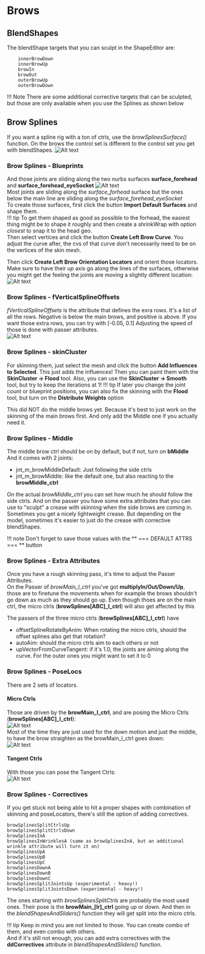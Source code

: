 
# Brows
## BlendShapes
The blendShape targets that you can sculpt in the ShapeEditor are:
```
    innerBrowDown
    innerBrowUp
    browIn
    browOut
    outerBrowUp
    outerBrowDown
```
!!! Note
    There are some additional corrective targets that can be sculpted, but those are only available when you use the
    Splines as shown below

## Brow Splines
If you want a spline rig with a ton of ctrls, use the *browSplinesSurface()* function. On the brows the control set
is different to the control set you get with blendShapes.
![Alt text](../images/face_browSplines.gif)


### Brow Splines - Blueprints
And those joints are sliding along the two nurbs surfaces **surface_forehead** and **surface_forehead_eyeSocket**
![Alt text](../images/face_browSplines_surfaces.jpg)  
Most joints are sliding along the *surface_forhead* surface but the ones below the main line are sliding along
the *surface_forehead_eyeSocket*  
To create those surfaces, first click the button **Import Default Surfaces** and shape them.    
!!! tip 
    To get them shaped as good as possible to the forhead, the easiest thing might be to shape it roughly
    and then create a shrinkWrap with option *closest* to snap it to the head geo.  
    Then select vertices and click the button **Create Left Brow Curve**. You adjust the curve after, the cvs of that
    curve don't necessarily need to be on the vertices of the skin mesh.  

Then click **Create Left Brow Orientation Locators** and orient those locators. Make sure to have their *up* axis
go along the lines of the surfaces, otherwise you might get the feeling the joints are moving a slightly different location:  
![Alt text](../images/face_browSplines_orientationLocators.jpg)  


### Brow Splines - fVerticalSplineOffsets
*fVerticalSplineOffsets* is the attribute that defines the exra rows. It's a list of all the rows. Negative is below the
main brows, and positive is above. If you want those extra rows, you can try with  [-0.05, 0.1]
Adjusting the speed of those is done with passer attributes.   
![Alt text](../images/brows_extraRowsPasser.jpg)

 
### Brow Splines - skinCluster
For skinning them, just select the mesh and click the button **Add Influences to Selected**. This just adds the influences!
Then you can paint them with the **SkinCluster -> Flood** tool. Also, you can use the **SkinCluster -> Smooth** tool, but
try to keep the iterations at 1! 
!!! tip
    If later you change the joint count or blueprint positions, you can also fix the skinning with the **Flood** tool, but
    turn on the **Distribute Weights** option

This did NOT do the middle brows yet. Because it's best to just work on the skinning of the main brows first. And only add
the Middle one if you actually need it.


### Brow Splines - Middle
The middle brow ctrl should be on by default, but if not, turn on **bMiddle**  
And it comes with 2 joints:

- jnt_m_browMiddleDefault: Just following the side ctrls
- jnt_m_browMiddle: like the default one, but also reacting to the **browMiddle_ctrl**

On the actual *browMiddle_ctrl* you can set how much he should follow the side ctrls. And on the passer you have some extra
attributes that you can use to "sculpt" a crease with skinning when the side brows are coming in. Sometimes you get a nicely
lightweight crease. But depending on the model, sometimes it's easier to just do the crease with corrective blendShapes.

!!! note
    Don't forget to save those values with the ** === DEFAULT ATTRS === ** button


### Brow Splines - Extra Attributes
Once you have a rough skinning pass, it's time to adjust the Passer Attributes.  
On the Passer of *browMain_l_ctrl* you've got **multiplyIn/Out/Down/Up**, those are to finetune the movements when for example
the brows shouldn't go down as much as they should go up. Even though thoes are on the main ctrl, the 
micro ctrls (**browSplines\[ABC\]_l_ctrl**) will also get affected by this  

The passers of the three micro ctrls (**browSplines\[ABC\]_l_ctrl**) have

- offsetSplineRotateByAnim: When rotating the micro ctrls, should the offset splines also get that rotation?
- autoAim: should the micro ctrls aim to each others or not
- upVectorFromCurveTangent: if it's 1.0, the joints are aiming along the curve. For the outer ones you might want to set it to 0



### Brow Splines - PoseLocs
There are 2 sets of locators.
#### Micro Ctrls
Those are driven by the **browMain_l_ctrl**, and are posing the Micro Ctrls (**browSplines\[ABC\]_l_ctrl**):  
![Alt text](../images/brows_mainPoseLocators.jpg)  
Most of the time they are just used for the down motion and just the middle, to have the brow 
straighten as the browMain_l_ctrl goes down:   
![Alt text](../images/brows_straighten.gif)

#### Tangent Ctrls
With those you can pose the Tangent Ctrls:  
![Alt text](../images/brows_tangentPoseLocators.jpg)





### Brow Splines - Correctives
If you get stuck not being able to hit a proper shapes with combination of skinning and poseLocators, there's still the 
option of adding correctives.
```
browSplinesSplitCtrlsUp
browSplinesSplitCtrlsDown
browSplinesInA
browSplinesInWrinklesA (same as browSplinesInA, but an additional wrinkle attribute will turn it on)
browSplinesUpA
browSplinesUpB
browSplinesUpC
browSplinesDownA
browSplinesDownB
browSplinesDownC
browSplinesSplitJointsUp (experimental - heavy!)
browSplinesSplitJointsDown (experimental - heavy!)
```
The ones starting with *browSplinesSplitCtrls* are probably the most used ones. Their pose is the **browMain_\[lr\]_ctrl** 
going up or down. And then in the *blendShapesAndSliders()* function they will get split into the micro ctrls.

!!! tip
    Keep in mind you are not limited to those. You can create combo of them, and even combo with others.     
    And if it's still not enough, you can add extra correctives with the **ddCorrectives** attribute
    in *blendShapesAndSliders()* function.
    